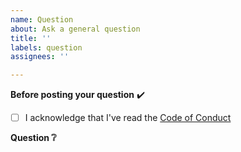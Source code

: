 ```yaml
---
name: Question
about: Ask a general question
title: ''
labels: question
assignees: ''

---
```


<!-- Ask any questions about how to use the widget or about the project in general. There are no stupid questions, just be sure to follow the code of conduct and write your questions as clearly and concisely as possible. -->

**Before posting your question** :heavy_check_mark:
<!-- [x] An example of how to fill checkboxes on GitHub -->
- [ ] I acknowledge that I've read the [Code of Conduct](https://github.com/jushutch/swiping_card_deck/blob/ab3b8f224ea8f9eda6a925d98752fa30ba1b386e/CODE_OF_CONDUCT.md)

**Question :grey_question:**
<!-- Please try to limit this issue to one question if possible. If you have multiple related questions, separate them using a bulleted list. -->
